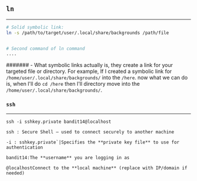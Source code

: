 ## `ln` 
---
```bash
# Solid symbolic link:
ln -s /path/to/target/user/.local/share/backgrounds /path/file


# Second command of ln command
....
```

####### - What symbolic links actually is, they create a link for your targeted file or directory. For example, If I created a symbolic link for `/home/user/.local/share/backgrounds/` into the `/here`. now what we can do is, when I'll do `cd /here` then I'll directory move into the `/home/user/.local/share/backgrounds/`.

### `ssh`
---
```
ssh -i sshkey.private bandit14@localhost

ssh : Secure Shell — used to connect securely to another machine

-i : sshkey.private`|Specifies the **private key file** to use for authentication

bandit14:The **username** you are logging in as

@localhostConnect to the **local machine** (replace with IP/domain if needed)
```

